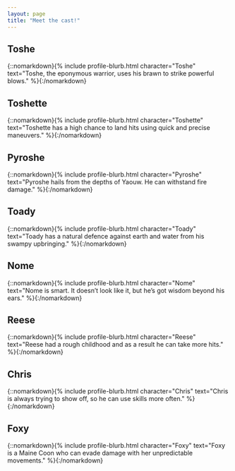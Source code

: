 ```yaml
---
layout: page
title: "Meet the cast!"
---
```


## Toshe

{::nomarkdown}{% include profile-blurb.html character="Toshe" text="Toshe, the eponymous warrior, uses his brawn to strike powerful blows." %}{:/nomarkdown}

## Toshette

{::nomarkdown}{% include profile-blurb.html character="Toshette" text="Toshette has a high chance to land hits using quick and precise maneuvers." %}{:/nomarkdown}

## Pyroshe

{::nomarkdown}{% include profile-blurb.html character="Pyroshe" text="Pyroshe hails from the depths of Yaouw. He can withstand fire damage." %}{:/nomarkdown}

## Toady

{::nomarkdown}{% include profile-blurb.html character="Toady" text="Toady has a natural defence against earth and water from his swampy upbringing." %}{:/nomarkdown}

## Nome

{::nomarkdown}{% include profile-blurb.html character="Nome" text="Nome is smart. It doesn’t look like it, but he’s got wisdom beyond his ears." %}{:/nomarkdown}

## Reese

{::nomarkdown}{% include profile-blurb.html character="Reese" text="Reese had a rough childhood and as a result he can take more hits." %}{:/nomarkdown}

## Chris

{::nomarkdown}{% include profile-blurb.html character="Chris" text="Chris is always trying to show off, so he can use skills more often." %}{:/nomarkdown}

## Foxy

{::nomarkdown}{% include profile-blurb.html character="Foxy" text="Foxy is a Maine Coon who can evade damage with her unpredictable movements." %}{:/nomarkdown}
